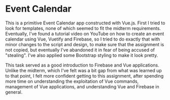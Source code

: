 <h1>Event Calendar</h1>

<p>This is a primitive Event Calendar app constructed with Vue.js. First I tried to look for templates, none of which seemed to fit the midterm requirements. Eventually, I've found a tutorial video on YouTube on how to create an event calendar using Vue, Vuetify and Firebase, so I tried to do exactly that with minor changes to the script and design, to make sure that the assignment is not copied, but eventually I've abandoned it in fear of being accused of "stealing". I've also applied some Bootstrap styling to make it look pretty.
</p>

<p>This task served as a good introduction to Firebase and Vue applications. Unlike the midterm, which I've felt was a bit gap from what was learned up to that point, I felt more confident getting to this assignment, after spending more time on understanding the exploitation of Vue commands, management of Vue applications, and understanding Vue and Firebase in general.
</p>
